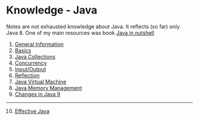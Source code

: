 # Knowledge - Java

Notes are not exhausted knowledge about Java. It reflects (so far) only Java 8. One of my main resources was book [Java in nutshell](http://shop.oreilly.com/product/0636920030775.do) 

1) [General Information](https://github.com/OndrejKucera/knowledge_java/blob/master/General_Information.md)
2) [Basics](https://github.com/OndrejKucera/knowledge_java/blob/master/Basics.md)
3) [Java Collections](https://github.com/OndrejKucera/knowledge_java/blob/master/Java_Collections.md)
4) [Concurrency](https://github.com/OndrejKucera/knowledge_java/blob/master/Concurrency.md)
5) [Input/Output](https://github.com/OndrejKucera/knowledge_java/blob/master/Input_Output.md)
6) [Reflection](https://github.com/OndrejKucera/knowledge_java/blob/master/Reflection.md)
7) [Java Virtual Machine](https://github.com/OndrejKucera/knowledge_java/blob/master/Java_Virtual_Machine.md)
8) [Java Memory Management](https://github.com/OndrejKucera/knowledge_java/blob/master/Java_Memory_Management.md)
9) [Changes in Java 9](https://github.com/OndrejKucera/knowledge_java/blob/master/Changes_in_Java_9.md)

---

10) [Effective Java](https://github.com/OndrejKucera/knowledge_java/blob/master/Effective_Java.md)
